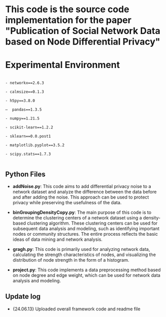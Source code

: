 ﻿
# This code is the source code implementation for the paper "Publication of Social Network Data based on Node Differential Privacy"

  
  
  


# Experimental Environment

  

```

- networkx==2.6.3

- calmsize==0.1.3

- h5py==3.8.0

—  pandas==1.3.5

- numpy==1.21.5

- scikit-learn==1.2.2

- sklearn==0.0.post1

- matplotlib.pyplot==3.5.2

- scipy.stats==1.7.3


```

 

## Python Files

- **addNoise.py**:
This code aims to add differential privacy noise to a network dataset and analyze the difference between the data before and after adding the noise. This approach can be used to protect privacy while preserving the usefulness of the data.

- **binGroupingDensityCopy.py**:
The main purpose of this code is to determine the clustering centers of a network dataset using a density-based clustering algorithm. These clustering centers can be used for subsequent data analysis and modeling, such as identifying important nodes or community structures. The entire process reflects the basic ideas of data mining and network analysis.

- **gragh.py**:
This code is primarily used for analyzing network data, calculating the strength characteristics of nodes, and visualizing the distribution of node strength in the form of a histogram.

- **project.py**:
This code implements a data preprocessing method based on node degree and edge weight, which can be used for network data analysis and modeling.



## Update log

 

- {24.06.13} Uploaded overall framework code and readme file

